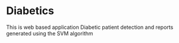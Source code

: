 # Diabetics
This is web based application 
Diabetic patient detection and reports generated using the SVM algorithm 
